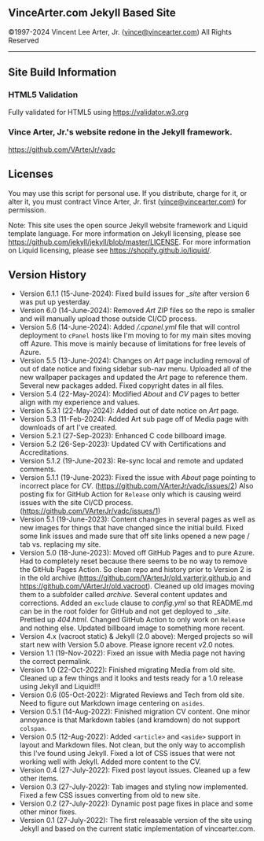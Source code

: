 ## **VinceArter.com Jekyll Based Site**
&copy;1997-2024 Vincent Lee Arter, Jr. (vince@vincearter.com) All Rights Reserved

---

## Site Build Information
### HTML5 Validation
Fully validated for HTML5 using https://validator.w3.org

### Vince Arter, Jr.'s website redone in the Jekyll framework.
https://github.com/VArterJr/vadc

## Licenses
You may use this script for personal use. If you distribute, charge for it, or alter it, you must contract Vince Arter, Jr. first (vince@vincearter.com) for permission.

Note: This site uses the open source Jekyll website framework and Liquid template language. For more information on Jekyll licensing, please see https://github.com/jekyll/jekyll/blob/master/LICENSE. For more information on Liquid licensing, please see https://shopify.github.io/liquid/.

## Version History
* Version 6.1.1 (15-June-2024): Fixed build issues for __site_ after version 6 was put up yesterday. 
* Version 6.0 (14-June-2024): Removed _Art_ ZIP files so the repo is smaller and will manually upload those outside CI/CD process.
* Version 5.6 (14-June-2024): Added _/.cpanel.yml_ file that will control deployment to `cPanel` hosts like I'm moving to for my main sites moving off Azure. This move is mainly because of limitations for free levels of Azure.
* Version 5.5 (13-June-2024): Changes on _Art_ page including removal of out of date notice and fixing sidebar sub-nav menu. Uploaded all of the new wallpaper packages and updated the _Art_ page to reference them. Several new packages added. Fixed copyright dates in all files.
* Version 5.4 (22-May-2024): Modified _About_ and _CV_ pages to better align with my experience and values.
* Version 5.3.1 (22-May-2024): Added out of date notice on _Art_ page.
* Version 5.3 (11-Feb-2024): Added Art sub page off of Media page with downloads of art I've created.
* Version 5.2.1 (27-Sep-2023): Enhanced C code billboard image.
* Version 5.2 (26-Sep-2023): Updated CV with Certifications and Accreditations.
* Version 5.1.2 (19-June-2023): Re-sync local and remote and updated comments.
* Version 5.1.1 (19-June-2023): Fixed the issue with _About_ page pointing to incorrect place for _CV_. (https://github.com/VArterJr/vadc/issues/2) Also posting fix for GitHub Action for `Release` only which is causing weird issues with the site CI/CD process. (https://github.com/VArterJr/vadc/issues/1)
* Version 5.1 (19-June-2023): Content changes in several pages as well as new images for things that have changed since the initial build. Fixed some link issues and made sure that off site links opened a new page / tab vs. replacing my site.
* Version 5.0 (18-June-2023): Moved off GitHub Pages and to pure Azure. Had to completely reset because there seems to be no way to remove the GitHub Pages Action. So clean repo and history prior to Version 2 is in the old archive (https://github.com/VArterJr/old.varterjr.github.io and https://github.com/VArterJr/old.vacroot). Cleaned up old images moving them to a subfolder called _archive_. Several content updates and corrections. Added an `exclude` clause to _config.yml_ so that README.md can be in the root folder for GitHub and not get deployed to __site_. Prettied up _404.html_. Changed GitHub Action to only work on `Release` and nothing else. Updated billboard image to something more recent.
* Version 4.x (vacroot static) & Jekyll (2.0 above): Merged projects so will start new with Version 5.0 above. Please ignore recent v2.0 notes.
* Version 1.1 (19-Nov-2022): Fixed an issue with Media page not having the correct permalink. 
* Version 1.0 (22-Oct-2022): Finished migrating Media from old site. Cleaned up a few things and it looks and tests ready for a 1.0 release using Jekyll and Liquid!!!
* Version 0.6 (05-Oct-2022): Migrated Reviews and Tech from old site. Need to figure out Markdown image centering on `asides`.
* Version 0.5.1 (14-Aug-2022): Finished migration CV content. One minor annoyance is that Markdown tables (and kramdown) do not support `colspan`.
* Version 0.5 (12-Aug-2022): Added `<article>` and `<aside>` support in layout and Markdown files. Not clean, but the only way to accomplish this I've found using Jekyll. Fixed a lot of CSS issues that were not working well with Jekyll. Added more content to the CV.
* Version 0.4 (27-July-2022): Fixed post layout issues. Cleaned up a few other items.
* Version 0.3 (27-July-2022): Tab images and styling now implemented. Fixed a few CSS issues converting from old to new site.
* Version 0.2 (27-July-2022): Dynamic post page fixes in place and some other minor fixes.
* Version 0.1 (27-July-2022): The first releasable version of the site using Jekyll and based on the current static implementation of vincearter.com.
